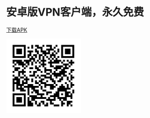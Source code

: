 # 安卓版VPN客户端，永久免费

[下载APK](https://github.com/jjqqkk/android/releases/download/1812/vpn-1812.apk)

![Scan to download](qr.png)